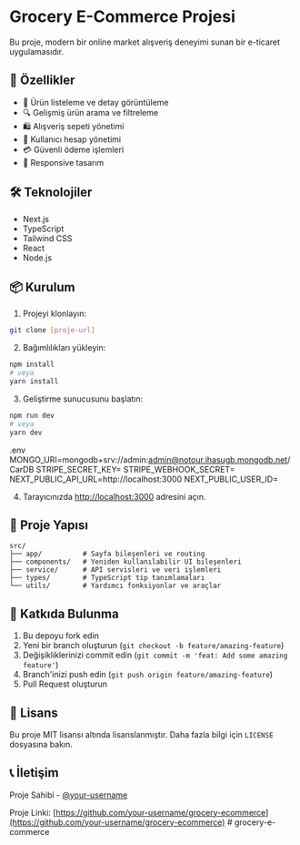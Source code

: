 # Grocery E-Commerce Projesi

Bu proje, modern bir online market alışveriş deneyimi sunan bir e-ticaret uygulamasıdır.

## 🚀 Özellikler

- 🛒 Ürün listeleme ve detay görüntüleme
- 🔍 Gelişmiş ürün arama ve filtreleme
- 🛍️ Alışveriş sepeti yönetimi
- 👤 Kullanıcı hesap yönetimi
- 💳 Güvenli ödeme işlemleri
- 📱 Responsive tasarım

## 🛠️ Teknolojiler

- Next.js
- TypeScript
- Tailwind CSS
- React
- Node.js

## 📦 Kurulum

1. Projeyi klonlayın:
```bash
git clone [proje-url]
```

2. Bağımlılıkları yükleyin:
```bash
npm install
# veya
yarn install
```

3. Geliştirme sunucusunu başlatın:
```bash
npm run dev
# veya
yarn dev
```
.env
MONGO_URI=mongodb+srv://admin:admin@notour.ihasugb.mongodb.net/CarDB
STRIPE_SECRET_KEY=
STRIPE_WEBHOOK_SECRET=
NEXT_PUBLIC_API_URL=http://localhost:3000
NEXT_PUBLIC_USER_ID=

4. Tarayıcınızda [http://localhost:3000](http://localhost:3000) adresini açın.

## 📁 Proje Yapısı

```
src/
├── app/          # Sayfa bileşenleri ve routing
├── components/   # Yeniden kullanılabilir UI bileşenleri
├── service/      # API servisleri ve veri işlemleri
├── types/        # TypeScript tip tanımlamaları
└── utils/        # Yardımcı fonksiyonlar ve araçlar
```

## 🤝 Katkıda Bulunma

1. Bu depoyu fork edin
2. Yeni bir branch oluşturun (`git checkout -b feature/amazing-feature`)
3. Değişikliklerinizi commit edin (`git commit -m 'feat: Add some amazing feature'`)
4. Branch'inizi push edin (`git push origin feature/amazing-feature`)
5. Pull Request oluşturun

## 📝 Lisans

Bu proje MIT lisansı altında lisanslanmıştır. Daha fazla bilgi için `LICENSE` dosyasına bakın.

## 📞 İletişim

Proje Sahibi - [@your-username](https://github.com/your-username)

Proje Linki: [https://github.com/your-username/grocery-ecommerce](https://github.com/your-username/grocery-ecommerce)
#   g r o c e r y - e - c o m m e r c e  
 